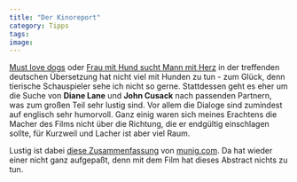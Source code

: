 ```yaml
---
title: "Der Kinoreport"
category: Tipps
tags: 
image: 
---
```


[Must love dogs](http://www.imdb.com/title/tt0417001/) oder [Frau mit Hund sucht Mann mit Herz](http://www.kino-zeit.de/filme/artikel/3394_frau-mit-hund-sucht--mann-mit-herz---must-love-dogs.html) in der treffenden deutschen Übersetzung hat nicht viel mit Hunden zu tun - zum Glück, denn tierische Schauspieler sehe ich nicht so gerne. Stattdessen geht es eher um die Suche von **Diane Lane** und **John Cusack** nach passenden Partnern, was zum großen Teil sehr lustig sind. Vor allem die Dialoge sind zumindest auf englisch sehr humorvoll. Ganz einig waren sich meines Erachtens die Macher des Films nicht über die Richtung, die er endgültig einschlagen sollte, für Kurzweil und Lacher ist aber viel Raum.  

  

Lustig ist dabei [diese Zusammenfassung](http://www.munig.com/kino/film33937435.html) von [munig.com](http://www.munig.com/). Da hat wieder einer nicht ganz aufgepaßt, denn mit dem Film hat dieses Abstract nichts zu tun.